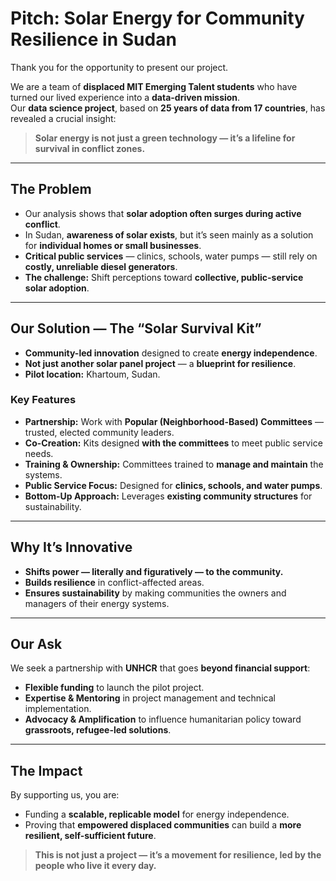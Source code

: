 
<!-- markdownlint-disable MD013 MD037 MD001 MD023 MD022 MD049 MD031 MD007 MD033 MD004 MD009 MD013 MD045 MD041 MD032 MD039 MD019 MD012-->
# **Pitch: Solar Energy for Community Resilience in Sudan**

Thank you for the opportunity to present our project.

We are a team of **displaced MIT Emerging Talent students** who have turned our lived experience into a **data-driven mission**.  
Our **data science project**, based on **25 years of data from 17 countries**, has revealed a crucial insight:  

> **Solar energy is not just a green technology — it’s a lifeline for survival in conflict zones.**

---

## **The Problem**
- Our analysis shows that **solar adoption often surges during active conflict**.  
- In Sudan, **awareness of solar exists**, but it’s seen mainly as a solution for **individual homes or small businesses**.  
- **Critical public services** — clinics, schools, water pumps — still rely on **costly, unreliable diesel generators**.  
- **The challenge:** Shift perceptions toward **collective, public-service solar adoption**.

---

## **Our Solution — The “Solar Survival Kit”**
- **Community-led innovation** designed to create **energy independence**.
- **Not just another solar panel project** — a **blueprint for resilience**.
- **Pilot location:** Khartoum, Sudan.

### **Key Features**
- **Partnership:** Work with **Popular (Neighborhood-Based) Committees** — trusted, elected community leaders.
- **Co-Creation:** Kits designed **with the committees** to meet public service needs.
- **Training & Ownership:** Committees trained to **manage and maintain** the systems.
- **Public Service Focus:** Designed for **clinics, schools, and water pumps**.
- **Bottom-Up Approach:** Leverages **existing community structures** for sustainability.

---

## **Why It’s Innovative**
- **Shifts power — literally and figuratively — to the community.**
- **Builds resilience** in conflict-affected areas.
- **Ensures sustainability** by making communities the owners and managers of their energy systems.

---

## **Our Ask**
We seek a partnership with **UNHCR** that goes **beyond financial support**:

- **Flexible funding** to launch the pilot project.
- **Expertise & Mentoring** in project management and technical implementation.
- **Advocacy & Amplification** to influence humanitarian policy toward **grassroots, refugee-led solutions**.

---

## **The Impact**
By supporting us, you are:
- Funding a **scalable, replicable model** for energy independence.
- Proving that **empowered displaced communities** can build a **more resilient, self-sufficient future**.

> **This is not just a project — it’s a movement for resilience, led by the people who live it every day.**
